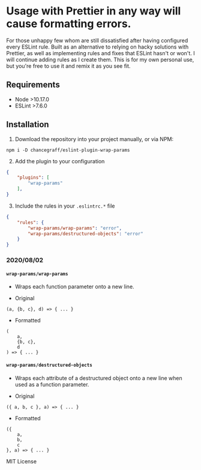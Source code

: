 # Usage with Prettier in any way will cause formatting errors.

For those unhappy few whom are still dissatisfied after having configured every ESLint rule. Built as an alternative to relying on hacky solutions with Prettier, as well as implementing rules and fixes that ESLint hasn't or won't. I will continue adding rules as I create them. This is for my own personal use, but you're free to use it and remix it as you see fit.

## Requirements

* Node \>10.17.0
* ESLint \>7.6.0

## Installation

1. Download the repository into your project manually, or via NPM:

```
npm i -D chancegraff/eslint-plugin-wrap-params
```

2. Add the plugin to your configuration

```json
{
    "plugins": [
        "wrap-params"
    ],
}
```

3. Include the rules in your `.eslintrc.*` file

```json
{
    "rules": {
        "wrap-params/wrap-params": "error",
        "wrap-params/destructured-objects": "error"
    }
}
```

### 2020/08/02

#### `wrap-params/wrap-params`

- Wraps each function parameter onto a new line.

- Original

```
(a, {b, c}, d) => { ... }
```

- Formatted

```
(
    a,
    {b, c},
    d
) => { ... }
```

#### `wrap-params/destructured-objects`

- Wraps each attribute of a destructured object onto a new line when used as a function parameter.

- Original

```
({ a, b, c }, a) => { ... }
```

- Formatted

```
({
    a,
    b,
    c
}, a) => { ... }
```



MIT License
